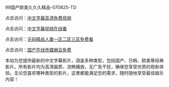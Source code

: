 99国产欧美久久久精品-070825-TD

点击访问：<a href="https://heiliaoxqkkct.pages.dev">中文字幕高清免费视频</a>

点击访问：<a href="https://heiliaoxwd5i8.pages.dev">中文字幕视频在线看</a>

点击访问：<a href="https://heiliaowzu4ur.pages.dev">无码精品人妻一区二区三区免费看</a>

点击访问：<a href="https://heiliaozj3tjd.pages.dev">国产在线传媒麻豆免费</a>

本站为您提供最新的中文字幕影片，涵盖多种类型，包括国产、日韩、欧美等经典影片。所有影片均为高清画质，流畅播放，无广告干扰，确保您享受优质的观影体验。无论您喜欢哪种类型的影片，这里都能满足您的需求，随时随地享受最佳娱乐内容！

<span style="display:none;">[Canonical link](https://github.com/bd20250708/bd07 ）</span>
